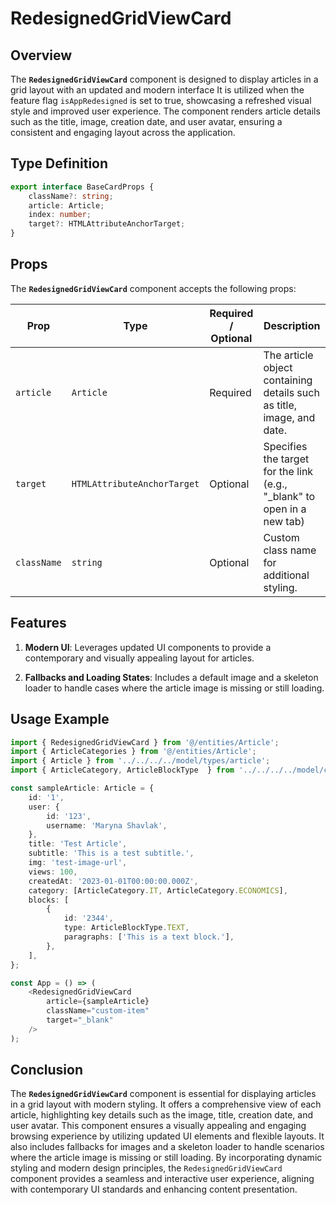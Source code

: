 # RedesignedGridViewCard

## Overview
The **`RedesignedGridViewCard`** component is designed to display articles in a grid layout with an updated and modern interface
It is utilized when the feature flag `isAppRedesigned` is set to true, showcasing a refreshed visual style and improved user experience. The component renders article details such as the title, image, creation date, and user avatar, ensuring a consistent and engaging layout across the application.

## Type Definition 
```typescript
export interface BaseCardProps {
    className?: string;
    article: Article;
    index: number;
    target?: HTMLAttributeAnchorTarget;
}
```

## Props
The **`RedesignedGridViewCard`** component accepts the following props:

| Prop       | Type       | Required / Optional | Description                                                               |
|------------|------------|----------------------|---------------------------------------------------------------------------|
| `article` | `Article`   | Required             | The article object containing details such as title, image, and date.              |
| `target` | `HTMLAttributeAnchorTarget`   | Optional            | Specifies the target for the link (e.g., "_blank" to open in a new tab) |
| `className` | `string`   | Optional             | Custom class name for additional styling.                                 |


## Features
1. **Modern UI**:  Leverages updated UI components to provide a contemporary and visually appealing layout for articles.

2. **Fallbacks and Loading States**: Includes a default image and a skeleton loader to handle cases where the article image is missing or still loading.

## Usage Example
```typescript jsx
import { RedesignedGridViewCard } from '@/entities/Article';
import { ArticleCategories } from '@/entities/Article';
import { Article } from '../../../../model/types/article';
import { ArticleCategory, ArticleBlockType  } from '../../../../model/consts/articleConsts';

const sampleArticle: Article = {
    id: '1',
    user: {
        id: '123',
        username: 'Maryna Shavlak',
    },
    title: 'Test Article',
    subtitle: 'This is a test subtitle.',
    img: 'test-image-url',
    views: 100,
    createdAt: '2023-01-01T00:00:00.000Z',
    category: [ArticleCategory.IT, ArticleCategory.ECONOMICS],
    blocks: [
        {
            id: '2344',
            type: ArticleBlockType.TEXT,
            paragraphs: ['This is a text block.'],
        },
    ],
};

const App = () => (
    <RedesignedGridViewCard
        article={sampleArticle}
        className="custom-item"
        target="_blank"
    />
);
```
## Conclusion
The **`RedesignedGridViewCard`** component is essential for displaying articles in a grid layout with modern styling. It offers a comprehensive view of each article, highlighting key details such as the image, title, creation date, and user avatar. This component ensures a visually appealing and engaging browsing experience by utilizing updated UI elements and flexible layouts. It also includes fallbacks for images and a skeleton loader to handle scenarios where the article image is missing or still loading. By incorporating dynamic styling and modern design principles, the `RedesignedGridViewCard` component provides a seamless and interactive user experience, aligning with contemporary UI standards and enhancing content presentation.
